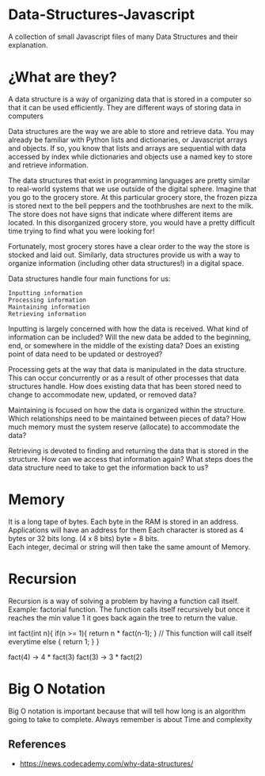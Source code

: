 # Data-Structures-Javascript
A collection of small Javascript files of many Data Structures and their explanation.

# ¿What are they?

A data structure is a way of organizing data that is stored in a computer so that it can be used efficiently. They are different ways of storing data in computers

Data structures are the way we are able to store and retrieve data. You may already be familiar with Python lists and dictionaries, or Javascript arrays and objects. If so, you know that lists and arrays are sequential with data accessed by index while dictionaries and objects use a named key to store and retrieve information.

The data structures that exist in programming languages are pretty similar to real-world systems that we use outside of the digital sphere. Imagine that you go to the grocery store. At this particular grocery store, the frozen pizza is stored next to the bell peppers and the toothbrushes are next to the milk. The store does not have signs that indicate where different items are located. In this disorganized grocery store, you would have a pretty difficult time trying to find what you were looking for!

Fortunately, most grocery stores have a clear order to the way the store is stocked and laid out. Similarly, data structures provide us with a way to organize information (including other data structures!) in a digital space.

Data structures handle four main functions for us:

    Inputting information
    Processing information
    Maintaining information
    Retrieving information

Inputting is largely concerned with how the data is received. What kind of information can be included? Will the new data be added to the beginning, end, or somewhere in the middle of the existing data? Does an existing point of data need to be updated or destroyed?

Processing gets at the way that data is manipulated in the data structure. This can occur concurrently or as a result of other processes that data structures handle. How does existing data that has been stored need to change to accommodate new, updated, or removed data?

Maintaining is focused on how the data is organized within the structure. Which relationships need to be maintained between pieces of data? How much memory must the system reserve (allocate) to accommodate the data?

Retrieving is devoted to finding and returning the data that is stored in the structure. How can we access that information again? What steps does the data structure need to take to get the information back to us?


# Memory
It is a long tape of bytes. Each byte in the RAM is stored in an address. Applications will have an address for them 
Each character is stored as 4 bytes or 32 bits long. (4 x 8 bits) byte = 8 bits.  
Each integer, decimal or string will then take the same amount of Memory.


# Recursion

Recursion is a way of solving a problem by having a function call itself. 
Example: factorial function. The function calls itself recursively but once it reaches the min value 1 it goes back again the tree to return the value.

int fact(int n){
    if(n >= 1){ return n * fact(n-1); } // This function will call itself everytime 
    else { return 1; }
}

fact(4) -> 4 * fact(3)
fact(3) -> 3 * fact(2)




# Big O Notation

 Big O notation is important because that will tell how long is an algorithm going to take to complete. Always remember is about Time and complexity

## References
- https://news.codecademy.com/why-data-structures/